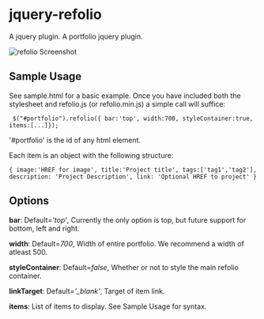jquery-refolio
==============

A jquery plugin. A portfolio jquery plugin. 


![refolio Screenshot](https://raw.github.com/kylethielk/jquery-refolio/master/screenshot.jpg)

Sample Usage
------------

See sample.html for a basic example. Once you have included both the stylesheet and refolio.js (or refolio.min.js) a simple call will suffice:

` $("#portfolio").refolio({
            bar:'top',
            width:700,
            styleContainer:true,
            items:[...]});`

'#portfolio' is the id of any html element.

Each item is an object with the following structure:

`{
	image:'HREF for image',
	title:'Project title',
	tags:['tag1','tag2'],
	description: 'Project Description',
	link: 'Optional HREF to project'
}`

Options
-------

**bar**: Default=*'top'*, Currently the only option is top, but future support for bottom, left and right.

**width**: Default=*700*, Width of entire portfolio. We recommend a width of atleast 500.

**styleContainer**: Default=*false*, Whether or not to style the main refolio container.

**linkTarget**: Default=*'_blank'*, Target of item link.

**items**: List of items to display. See Sample Usage for syntax.